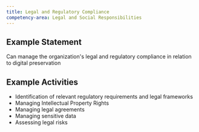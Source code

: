 ```yaml
---
title: Legal and Regulatory Compliance
competency-area: Legal and Social Responsibilities
---
```

## Example Statement

Can manage the organization's legal and regulatory compliance in relation to digital preservation	

## Example Activities

* Identification of relevant regulatory requirements and legal frameworks
* Managing Intellectual Property Rights
* Managing legal agreements
* Managing sensitive data
* Assessing legal risks
